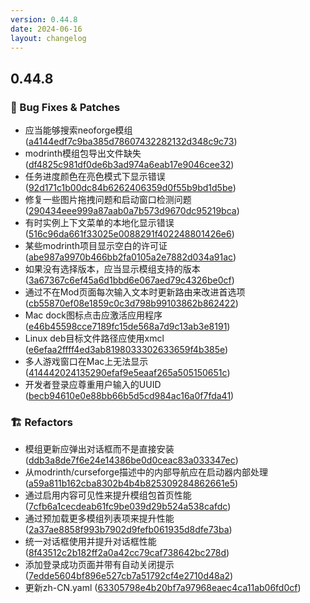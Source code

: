 ```yaml
---
version: 0.44.8
date: 2024-06-16
layout: changelog
---
```

## 0.44.8
### 🐛 Bug Fixes & Patches

- 应当能够搜索neoforge模组 ([a4144edf7c9ba385d78607432282132d348c9c73](https://github.com/Voxelum/x-minecraft-launcher/commit/a4144edf7c9ba385d78607432282132d348c9c73))
- modrinth模组包导出文件缺失 ([df4825c981df0de6b3ad974a6eab17e9046cee32](https://github.com/Voxelum/x-minecraft-launcher/commit/df4825c981df0de6b3ad974a6eab17e9046cee32))
- 任务进度颜色在亮色模式下显示错误 ([92d171c1b00dc84b6262406359d0f55b9bd1d5be](https://github.com/Voxelum/x-minecraft-launcher/commit/92d171c1b00dc84b6262406359d0f55b9bd1d5be))
- 修复一些图片拖拽问题和启动窗口检测问题 ([290434eee999a87aab0a7b573d9670dc95219bca](https://github.com/Voxelum/x-minecraft-launcher/commit/290434eee999a87aab0a7b573d9670dc95219bca))
- 有时实例上下文菜单的本地化显示错误 ([516c96da661f33025e0088291f402248801426e6](https://github.com/Voxelum/x-minecraft-launcher/commit/516c96da661f33025e0088291f402248801426e6))
- 某些modrinth项目显示空白的许可证 ([abe987a9970b466bb2fa0105a2e7882d034a91ac](https://github.com/Voxelum/x-minecraft-launcher/commit/abe987a9970b466bb2fa0105a2e7882d034a91ac))
- 如果没有选择版本，应当显示模组支持的版本 ([3a67367c6ef45a6d1bbd6e067aed79c4326be0cf](https://github.com/Voxelum/x-minecraft-launcher/commit/3a67367c6ef45a6d1bbd6e067aed79c4326be0cf))
- 通过不在Mod页面每次输入文本时更新路由来改进首选项 ([cb55870ef08e1859c0c3d798b99103862b862422](https://github.com/Voxelum/x-minecraft-launcher/commit/cb55870ef08e1859c0c3d798b99103862b862422))
- Mac dock图标点击应激活应用程序 ([e46b45598cce7189fc15de568a7d9c13ab3e8191](https://github.com/Voxelum/x-minecraft-launcher/commit/e46b45598cce7189fc15de568a7d9c13ab3e8191))
- Linux deb目标文件路径应使用xmcl ([e6efaa2ffff4ed3ab8198033302633659f4b385e](https://github.com/Voxelum/x-minecraft-launcher/commit/e6efaa2ffff4ed3ab8198033302633659f4b385e))
- 多人游戏窗口在Mac上无法显示 ([414442024135290efaf9e5eaaf265a505150651c](https://github.com/Voxelum/x-minecraft-launcher/commit/414442024135290efaf9e5eaaf265a505150651c))
- 开发者登录应尊重用户输入的UUID ([becb94610e0e88bb66b5d5cd984ac16a0f7fda41](https://github.com/Voxelum/x-minecraft-launcher/commit/becb94610e0e88bb66b5d5cd984ac16a0f7fda41))
### 🏗️ Refactors

- 模组更新应弹出对话框而不是直接安装 ([ddb3a8de7f6e24e14386be0d0ceac83a033347ec](https://github.com/Voxelum/x-minecraft-launcher/commit/ddb3a8de7f6e24e14386be0d0ceac83a033347ec))
- 从modrinth/curseforge描述中的内部导航应在启动器内部处理 ([a59a811b162cba8302b4b4b825309284862661e5](https://github.com/Voxelum/x-minecraft-launcher/commit/a59a811b162cba8302b4b4b825309284862661e5))
- 通过启用内容可见性来提升模组包首页性能 ([7cfb6a1cecdeab61fc9be039d29b524a538cafdc](https://github.com/Voxelum/x-minecraft-launcher/commit/7cfb6a1cecdeab61fc9be039d29b524a538cafdc))
- 通过预加载更多模组列表项来提升性能 ([2a37ae8858f993b7902d9fefb061935d8dfe73ba](https://github.com/Voxelum/x-minecraft-launcher/commit/2a37ae8858f993b7902d9fefb061935d8dfe73ba))
- 统一对话框使用并提升对话框性能 ([8f43512c2b182ff2a0a42cc79caf738642bc278d](https://github.com/Voxelum/x-minecraft-launcher/commit/8f43512c2b182ff2a0a42cc79caf738642bc278d))
- 添加登录成功页面并带有自动关闭提示 ([7edde5604bf896e527cb7a51792cf4e2710d48a2](https://github.com/Voxelum/x-minecraft-launcher/commit/7edde5604bf896e527cb7a51792cf4e2710d48a2))
- 更新zh-CN.yaml ([63305798e4b20bf7a97968eaec4ca11ab06fd0cf](https://github.com/Voxelum/x-minecraft-launcher/commit/63305798e4b20bf7a97968eaec4ca11ab06fd0cf))